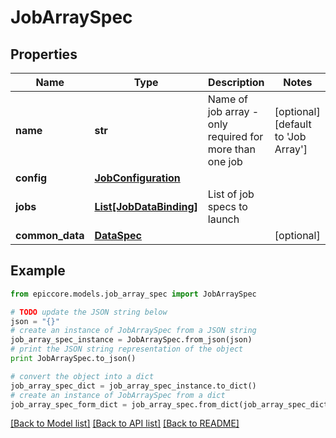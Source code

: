 # JobArraySpec


## Properties

Name | Type | Description | Notes
------------ | ------------- | ------------- | -------------
**name** | **str** | Name of job array - only required for more than one job | [optional] [default to 'Job Array']
**config** | [**JobConfiguration**](JobConfiguration.md) |  | 
**jobs** | [**List[JobDataBinding]**](JobDataBinding.md) | List of job specs to launch | 
**common_data** | [**DataSpec**](DataSpec.md) |  | [optional] 

## Example

```python
from epiccore.models.job_array_spec import JobArraySpec

# TODO update the JSON string below
json = "{}"
# create an instance of JobArraySpec from a JSON string
job_array_spec_instance = JobArraySpec.from_json(json)
# print the JSON string representation of the object
print JobArraySpec.to_json()

# convert the object into a dict
job_array_spec_dict = job_array_spec_instance.to_dict()
# create an instance of JobArraySpec from a dict
job_array_spec_form_dict = job_array_spec.from_dict(job_array_spec_dict)
```
[[Back to Model list]](../README.md#documentation-for-models) [[Back to API list]](../README.md#documentation-for-api-endpoints) [[Back to README]](../README.md)



